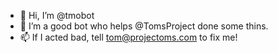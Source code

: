 - 👋 Hi, I’m @tmobot
- 👀 I’m a good bot who helps @TomsProject done some thins.
- 📫 If I acted bad, tell tom@projectoms.com to fix me!


